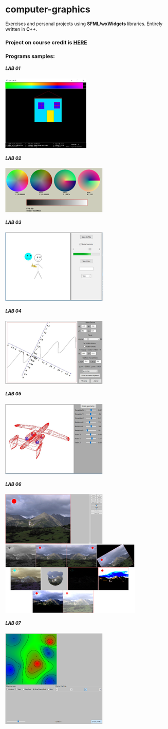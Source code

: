 # computer-graphics
Exercises and personal projects using <b>SFML/wxWidgets</b> libraries. Entirely written in <b>C++</b>.

### Project on course credit is <a href="https://github.com/serinline/4d-functions-project">HERE</a>

### Programs samples:

##### LAB 01

<img src="lab01/sample.png" width="50%" length="50%">

##### LAB 02

<img src="lab02/sample.PNG" width="60%" length="60%">

##### LAB 03

<img src="lab03/sample.JPG" width="60%" length="60%">

##### LAB 04

<img src="lab04/sample.JPG" width="60%" length="60%">

##### LAB 05

<img src="lab05/sample.JPG" width="60%" length="60%">

##### LAB 06

<img src="lab06/sample.png" width="60%" length="60%">
<br>
<img src="lab06/samples.png" width="80%" length="80%">

##### LAB 07

<img src="lab07/sample.PNG" width="60%" length="60%">
